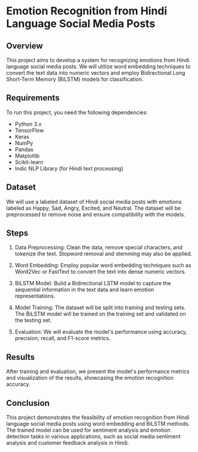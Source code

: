 # Emotion Recognition from Hindi Language Social Media Posts

## Overview

This project aims to develop a system for recognizing emotions from Hindi language social media posts. We will utilize word embedding techniques to convert the text data into numeric vectors and employ Bidirectional Long Short-Term Memory (BiLSTM) models for classification.

## Requirements

To run this project, you need the following dependencies:

- Python 3.x
- TensorFlow
- Keras
- NumPy
- Pandas
- Matplotlib
- Scikit-learn
- Indic NLP Library (for Hindi text processing)

## Dataset

We will use a labeled dataset of Hindi social media posts with emotions labeled as Happy, Sad, Angry, Excited, and Neutral. The dataset will be preprocessed to remove noise and ensure compatibility with the models.

## Steps

1. Data Preprocessing: Clean the data, remove special characters, and tokenize the text. Stopword removal and stemming may also be applied.

2. Word Embedding: Employ popular word embedding techniques such as Word2Vec or FastText to convert the text into dense numeric vectors.

3. BiLSTM Model: Build a Bidirectional LSTM model to capture the sequential information in the text data and learn emotion representations.

4. Model Training: The dataset will be split into training and testing sets. The BiLSTM model will be trained on the training set and validated on the testing set.

5. Evaluation: We will evaluate the model's performance using accuracy, precision, recall, and F1-score metrics.

## Results

After training and evaluation, we present the model's performance metrics and visualization of the results, showcasing the emotion recognition accuracy.

## Conclusion

This project demonstrates the feasibility of emotion recognition from Hindi language social media posts using word embedding and BiLSTM methods. The trained model can be used for sentiment analysis and emotion detection tasks in various applications, such as social media sentiment analysis and customer feedback analysis in Hindi.
